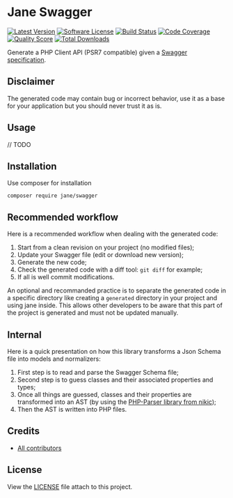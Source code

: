 # Jane Swagger

[![Latest Version](https://img.shields.io/github/release/jolicode/jane-swagger.svg?style=flat-square)](https://github.com/jolicode/jane-swagger/releases)
[![Software License](https://img.shields.io/badge/license-MIT-brightgreen.svg?style=flat-square)](LICENSE)
[![Build Status](https://img.shields.io/travis/jolicode/jane-swagger.svg?style=flat-square)](https://travis-ci.org/jolicode/jane-swagger)
[![Code Coverage](https://img.shields.io/scrutinizer/coverage/g/jolicode/jane-swagger.svg?style=flat-square)](https://scrutinizer-ci.com/g/jolicode/jane-swagger)
[![Quality Score](https://img.shields.io/scrutinizer/g/jolicode/jane-swagger.svg?style=flat-square)](https://scrutinizer-ci.com/g/jolicode/jane-swagger)
[![Total Downloads](https://img.shields.io/packagist/dt/jane/swagger.svg?style=flat-square)](https://packagist.org/packages/jane/swagger)

Generate a PHP Client API (PSR7 compatible) given a [Swagger specification](https://github.com/OAI/OpenAPI-Specification/blob/master/versions/2.0.md).

## Disclaimer

The generated code may contain bug or incorrect behavior, use it as a base for your application but you should never trust it as is.

## Usage

// TODO

## Installation

Use composer for installation

```
composer require jane/swagger
```

## Recommended workflow

Here is a recommended workflow when dealing with the generated code:

 1. Start from a clean revision on your project (no modified files);
 2. Update your Swagger file (edit or download new version);
 3. Generate the new code;
 4. Check the generated code with a diff tool: `git diff` for example;
 5. If all is well commit modifications.

An optional and recommanded practice is to separate the generated code in a specific directory
like creating a `generated` directory in your project and using jane inside. This allows other developers
to be aware that this part of the project is generated and must not be updated manually.

## Internal

Here is a quick presentation on how this library transforms a Json Schema file into models and normalizers:

 1. First step is to read and parse the Swagger Schema file;
 2. Second step is to guess classes and their associated properties and types;
 3. Once all things are guessed, classes and their properties are transformed into an AST (by using the [PHP-Parser library from nikic](https://github.com/nikic/PHP-Parser));
 4. Then the AST is written into PHP files.

## Credits

* [All contributors](https://github.com/jolicode/jane-swagger/graphs/contributors)

## License

View the [LICENSE](LICENSE) file attach to this project.
